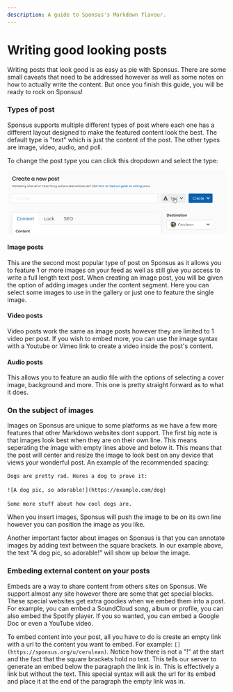 ```yaml
---
description: A guide to Sponsus's Markdown flavour.
---
```


# Writing good looking posts

Writing posts that look good is as easy as pie with Sponsus. There are some small caveats that need to be addressed however as well as some notes on how to actually write the content. But once you finish this guide, you will be ready to rock on Sponsus!

### Types of post

Sponsus supports multiple different types of post where each one has a different layout designed to make the featured content look the best. The default type is "text" which is just the content of the post. The other types are image, video, audio, and poll.

To change the post type you can click this dropdown and select the type:

![](../.gitbook/assets/firefox_pkybko082x.png)

#### Image posts

This are the second most popular type of post on Sponsus as it allows you to feature 1 or more images on your feed as well as still give you access to write a full length text post. When creating an image post, you will be given the option of adding images under the content segment. Here you can select some images to use in the gallery or just one to feature the single image.

#### Video posts

Video posts work the same as image posts however they are limited to 1 video per post. If you wish to embed more, you can use the image syntax with a Youtube or Vimeo link to create a video inside the post's content.

#### Audio posts

This allows you to feature an audio file with the options of selecting a cover image, background and more. This one is pretty straight forward as to what it does.

### On the subject of images

Images on Sponsus are unique to some platforms as we have a few more features that other Markdown websites dont support. The first big note is that images look best when they are on their own line. This means seperating the image with empty lines above and below it. This means that the post will center and resize the image to look best on any device that views your wonderful post. An example of the recommended spacing:

```text
Dogs are pretty rad. Heres a dog to prove it:

![A dog pic, so adorable!](https://example.com/dog)

Some more stuff about how cool dogs are.
```

When you insert images, Sponsus will push the image to be on its own line however you can position the image as you like.

Another important factor about images on Sponsus is that you can annotate images by adding text between the square brackets. In our example above, the text "A dog pic, so adorable!" will show up below the image.

### Embeding external content on your posts

Embeds are a way to share content from others sites on Sponsus. We support almost any site however there are some that get special blocks. These special websites get extra goodies when we embed them into a post. For example, you can embed a SoundCloud song, album or profile, you can also embed the Spotify player. If you so wanted, you can embed a Google Doc or even a YouTube video. 

To embed content into your post, all you have to do is create an empty link with a url to the content you want to embed. For example: `[](https://sponsus.org/u/cerulean)`. Notice how there is not a "!" at the start and the fact that the square brackets hold no text. This tells our server to generate an embed below the paragraph the link is in. This is effectively a link but without the text. This special syntax will ask the url for its embed and place it at the end of the paragraph the empty link was in.

